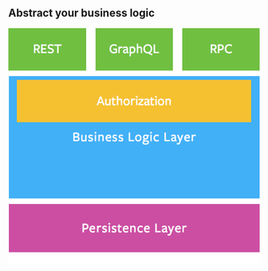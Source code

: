 ##  Abstract your business logic <!-- .element: data-theme="ka-content" -->

![business layer](resources/business_layer.png)
